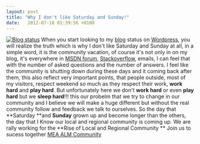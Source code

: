 ```yaml
---
layout: post
title: "Why I don't like Saturday and Sunday!"
date:   2012-07-18 01:39:56 +0100
---
```


[![Blog status](/assets/img2012/07/Wordpress-status.jpg)](/assets/img2012/07/Wordpress-status.jpg)
When you start looking to my [blog](https://mohamedradwan-devops.github.io "Mohamed Radwan")
status on [Wordpress](http://wordpress.com "Wordpress website"),
you will realize the truth which is why I don\'t like Saturday and
Sunday at all, in a simple word, it is the community vacation, of course
it\'s not only in on my blog, it\'s everywhere in [MSDN
forum](http://social.msdn.microsoft.com/Forums/en-US/categories "MSDN Forum"),
[Stackoverflow](http://stackoverflow.com/ "stackoverflow"),
emails, I can feel that with the number of asked questions and the
number of answers. I feel like the community is shutting down during
these days and it coming back after them, this also reflect very
important points, that people outside,  most of my visitors, respect
weekend so much as they respect their work, **work hard** and **play
hard**. But unfortunately here we don\'t **work hard** or even **play
hard** but we **sleep hard**!!! this our probelm that we try to change
in our community and I believe we will make a huge different but without
the real community follow and feedback we talk to ourselves. So the day
that **Saturday **and **Sunday** grown up and become longer than the
others, the day that I Know our local
and regional community is coming up. We are rally working for the **Rise
of Local and Regional Community   ** Join us to sucess together [MEA
ALM Community ](http://www.facebook.com/MeaALMCommunity "MEA ALM Community ")

